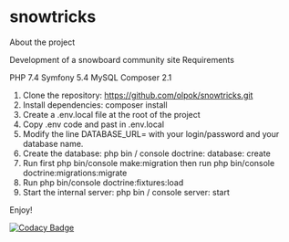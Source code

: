 ﻿# snowtricks
About the project

Development of a snowboard community site
Requirements

PHP 7.4
Symfony 5.4
MySQL
Composer 2.1 

1. Clone the repository: https://github.com/olpok/snowtricks.git
2. Install dependencies: composer install
3. Create a .env.local file at the root of the project
4. Copy .env code and past in .env.local
5. Modify the line DATABASE_URL= with your login/password and your database name.
6. Create the database: php bin / console doctrine: database: create
7. Run first php bin/console make:migration then run php bin/console doctrine:migrations:migrate
8. Run php bin/console doctrine:fixtures:load
9. Start the internal server:  php bin / console server: start

Enjoy!

[![Codacy Badge](https://app.codacy.com/project/badge/Grade/dbf7885b159b47b3ab2977a3d7b55ce3)](https://www.codacy.com/gh/olpok/snowtricks/dashboard?utm_source=github.com&amp;utm_medium=referral&amp;utm_content=olpok/snowtricks&amp;utm_campaign=Badge_Grade)
